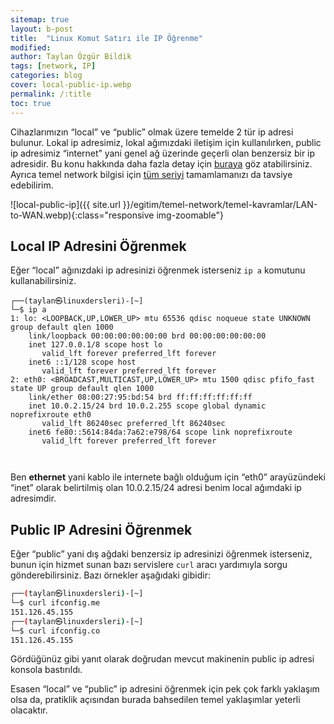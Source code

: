 ```yaml
---
sitemap: true
layout: b-post
title:  "Linux Komut Satırı ile IP Öğrenme"
modified:
author: Taylan Özgür Bildik
tags: [network, IP]
categories: blog 
cover: local-public-ip.webp
permalink: /:title
toc: true
---
```



Cihazlarımızın “local” ve “public” olmak üzere temelde 2 tür ip adresi bulunur. Lokal ip adresimiz, lokal ağımızdaki iletişim için kullanılırken, public ip adresimiz “internet” yani genel ağ üzerinde geçerli olan benzersiz bir ip adresidir. Bu konu hakkında daha fazla detay için [buraya](https://www.linuxdersleri.net/egitim/temel-network/temel-kavramlar/index.html#genel-ve-%C3%B6zel-ip-adresleri-hakk%C4%B1nda) göz atabilirsiniz. Ayrıca temel network bilgisi için [tüm seriyi](https://www.linuxdersleri.net/temel-network) tamamlamanızı da tavsiye edebilirim.

![local-public-ip]({{ site.url }}/egitim/temel-network/temel-kavramlar/LAN-to-WAN.webp){:class="responsive img-zoomable"}

## Local IP Adresini Öğrenmek

Eğer “local” ağınızdaki ip adresinizi öğrenmek isterseniz `ip a` komutunu kullanabilirsiniz.

<div class="language-bash highlighter-rouge"><div class="highlight"><pre class="highlight"><code>┌──<span class="o">(</span>taylan㉿linuxdersleri<span class="o">)</span>-[~]
└─<span class="nv">$ </span>ip a
1: lo: &lt;LOOPBACK,UP,LOWER_UP&gt; mtu 65536 qdisc noqueue state UNKNOWN group default qlen 1000
    <span class="nb">link</span>/loopback 00:00:00:00:00:00 brd 00:00:00:00:00:00
    inet 127.0.0.1/8 scope host lo
       valid_lft forever preferred_lft forever
    inet6 ::1/128 scope host 
       valid_lft forever preferred_lft forever
2: <span class="mavi">eth0</span>: &lt;BROADCAST,MULTICAST,UP,LOWER_UP&gt; mtu 1500 qdisc pfifo_fast state UP group default qlen 1000
    <span class="nb">link</span>/ether 08:00:27:95:bd:54 brd ff:ff:ff:ff:ff:ff
    <span class="mavi">inet 10.0.2.15/24</span> brd 10.0.2.255 scope global dynamic noprefixroute eth0
       valid_lft 86240sec preferred_lft 86240sec
    inet6 fe80::5614:84da:7a62:e798/64 scope <span class="nb">link </span>noprefixroute 
       valid_lft forever preferred_lft forever

</code></pre></div></div>

Ben **ethernet** yani kablo ile internete bağlı olduğum için “<span class="mavi">eth0</span>” arayüzündeki “<span class="mavi">inet</span>” olarak belirtilmiş olan <span class="mavi">10.0.2.15/24</span> adresi benim local ağımdaki ip adresimdir.

## Public IP Adresini Öğrenmek

Eğer “public” yani dış ağdaki benzersiz ip adresinizi öğrenmek isterseniz, bunun için hizmet sunan bazı servislere `curl` aracı yardımıyla sorgu gönderebilirsiniz. Bazı örnekler aşağıdaki gibidir:

```bash
┌──(taylan㉿linuxdersleri)-[~]
└─$ curl ifconfig.me
151.126.45.155
┌──(taylan㉿linuxdersleri)-[~]
└─$ curl ifconfig.co
151.126.45.155

```

Gördüğünüz gibi yanıt olarak doğrudan mevcut makinenin public ip adresi konsola bastırıldı.

Esasen “local” ve “public” ip adresini öğrenmek için pek çok farklı yaklaşım olsa da, pratiklik açısından burada bahsedilen temel yaklaşımlar yeterli olacaktır.
